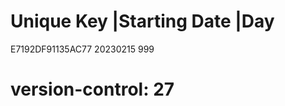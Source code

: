 # Unique Key        |Starting Date |Day
  E7192DF91135AC77   20230215       999
# version-control: 27

